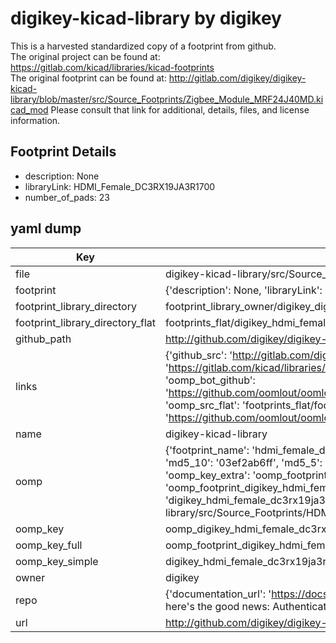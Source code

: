 # digikey-kicad-library by digikey  
This is a harvested standardized copy of a footprint from github.  
The original project can be found at:  
https://gitlab.com/kicad/libraries/kicad-footprints  
The original footprint can be found at:
http://gitlab.com/digikey/digikey-kicad-library/blob/master/src/Source_Footprints/Zigbee_Module_MRF24J40MD.kicad_mod
Please consult that link for additional, details, files, and license information.  
## Footprint Details
* description: None  
* libraryLink: HDMI_Female_DC3RX19JA3R1700  
* number_of_pads: 23  
## yaml dump  
| Key | Value |  
| --- | --- |  
| file | digikey-kicad-library/src/Source_Footprints/HDMI_Female_DC3RX19JA3R1700.kicad_mod |  
| footprint | {'description': None, 'libraryLink': 'HDMI_Female_DC3RX19JA3R1700', 'number_of_pads': 23} |  
| footprint_library_directory | footprint_library_owner/digikey_digikey-kicad-library |  
| footprint_library_directory_flat | footprints_flat/digikey_hdmi_female_dc3rx19ja3r1700_hdmi_female_dc3rx19ja3r1700/working |  
| github_path | http://github.com/digikey/digikey-kicad-library/blob/master/src/Source_Footprints/HDMI_Female_DC3RX19JA3R1700.kicad_mod |  
| links | {'github_src': 'http://gitlab.com/digikey/digikey-kicad-library/blob/master/src/Source_Footprints/Zigbee_Module_MRF24J40MD.kicad_mod', 'github_src_repo': 'https://gitlab.com/kicad/libraries/kicad-footprints', 'oomp_bot': 'footprints/digikey_hdmi_female_dc3rx19ja3r1700_hdmi_female_dc3rx19ja3r1700/working', 'oomp_bot_github': 'https://github.com/oomlout/oomlout_oomp_footprint_bot/tree/main/footprints/digikey_hdmi_female_dc3rx19ja3r1700_hdmi_female_dc3rx19ja3r1700/working', 'oomp_src_flat': 'footprints_flat/footprints_flat/digikey_hdmi_female_dc3rx19ja3r1700_hdmi_female_dc3rx19ja3r1700/working', 'oomp_src_flat_github': 'https://github.com/oomlout/oomlout_oomp_footprint_src/tree/main/footprints_flat/digikey_hdmi_female_dc3rx19ja3r1700_hdmi_female_dc3rx19ja3r1700/working'} |  
| name | digikey-kicad-library |  
| oomp | {'footprint_name': 'hdmi_female_dc3rx19ja3r1700', 'library_name': 'hdmi_female_dc3rx19ja3r1700_kicad_mod', 'md5': '03ef2ab6ff1567d803c5738a42a3d653', 'md5_10': '03ef2ab6ff', 'md5_5': '03ef2', 'md5_6': '03ef2a', 'oomp_key': 'oomp_digikey_hdmi_female_dc3rx19ja3r1700_hdmi_female_dc3rx19ja3r1700', 'oomp_key_extra': 'oomp_footprint_digikey_hdmi_female_dc3rx19ja3r1700_hdmi_female_dc3rx19ja3r1700', 'oomp_key_full': 'oomp_footprint_digikey_hdmi_female_dc3rx19ja3r1700_hdmi_female_dc3rx19ja3r1700_03ef2a', 'oomp_key_simple': 'digikey_hdmi_female_dc3rx19ja3r1700_hdmi_female_dc3rx19ja3r1700', 'original_filename': 'digikey-kicad-library/src/Source_Footprints/HDMI_Female_DC3RX19JA3R1700.kicad_mod', 'owner_name': 'digikey'} |  
| oomp_key | oomp_digikey_hdmi_female_dc3rx19ja3r1700_hdmi_female_dc3rx19ja3r1700 |  
| oomp_key_full | oomp_footprint_digikey_hdmi_female_dc3rx19ja3r1700_hdmi_female_dc3rx19ja3r1700 |  
| oomp_key_simple | digikey_hdmi_female_dc3rx19ja3r1700_hdmi_female_dc3rx19ja3r1700 |  
| owner | digikey |  
| repo | {'documentation_url': 'https://docs.github.com/rest/overview/resources-in-the-rest-api#rate-limiting', 'message': "API rate limit exceeded for 84.66.173.59. (But here's the good news: Authenticated requests get a higher rate limit. Check out the documentation for more details.)"} |  
| url | http://github.com/digikey/digikey-kicad-library |  

